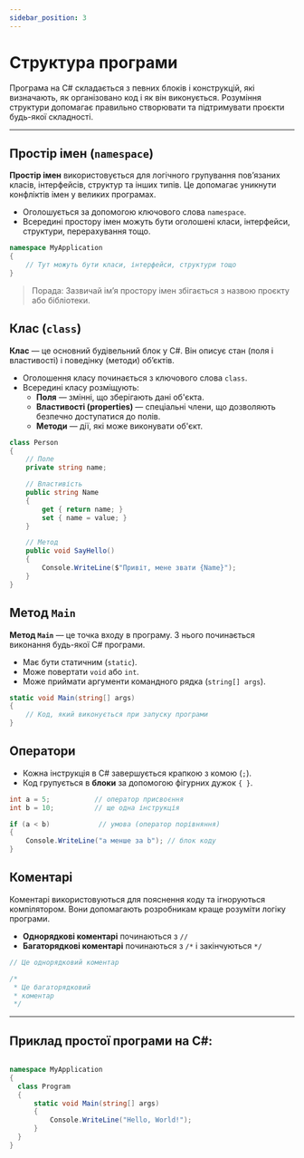 ```yaml
---
sidebar_position: 3
---
```


# Структура програми

Програма на C# складається з певних блоків і конструкцій, які визначають, як організовано код і як він виконується.
Розуміння структури допомагає правильно створювати та підтримувати проєкти будь-якої складності.

---

## Простір імен (`namespace`)

**Простір імен** використовується для логічного групування пов’язаних класів, інтерфейсів, структур та інших типів. Це
допомагає уникнути конфліктів імен у великих програмах.

- Оголошується за допомогою ключового слова `namespace`.
- Всередині простору імен можуть бути оголошені класи, інтерфейси, структури, перерахування тощо.

```csharp
namespace MyApplication
{
    // Тут можуть бути класи, інтерфейси, структури тощо
}
```

> Порада: Зазвичай ім’я простору імен збігається з назвою проєкту або бібліотеки.

## Клас (`class`)

**Клас** — це основний будівельний блок у C#. Він описує стан (поля і властивості) і поведінку (методи) об’єктів.

- Оголошення класу починається з ключового слова `class`.
- Всередині класу розміщують:
    - **Поля** — змінні, що зберігають дані об'єкта.
    - **Властивості (properties)** — спеціальні члени, що дозволяють безпечно доступатися до полів.
    - **Методи** — дії, які може виконувати об'єкт.

```csharp
class Person
{
    // Поле
    private string name;

    // Властивість
    public string Name
    {
        get { return name; }
        set { name = value; }
    }

    // Метод
    public void SayHello()
    {
        Console.WriteLine($"Привіт, мене звати {Name}");
    }
}
```

## Метод `Main`

**Метод `Main`** — це точка входу в програму. З нього починається виконання будь-якої C# програми.

- Має бути статичним (`static`).
- Може повертати `void` або `int`.
- Може приймати аргументи командного рядка (`string[] args`).

```csharp
static void Main(string[] args)
{
    // Код, який виконується при запуску програми
}
```

## Оператори

- Кожна інструкція в C# завершується крапкою з комою (`;`).
- Код групується в **блоки** за допомогою фігурних дужок `{ }`.

```csharp
int a = 5;           // оператор присвоєння
int b = 10;          // ще одна інструкція

if (a < b)            // умова (оператор порівняння)
{
    Console.WriteLine("a менше за b"); // блок коду
}
```

## Коментарі

Коментарі використовуються для пояснення коду та ігноруються компілятором. Вони допомагають розробникам краще розуміти
логіку програми.

- **Однорядкові коментарі** починаються з `//`
- **Багаторядкові коментарі** починаються з `/*` і закінчуються `*/`

```csharp
// Це однорядковий коментар

/*
 * Це багаторядковий
 * коментар
 */
```

---

## Приклад простої програми на C#:

```csharp

namespace MyApplication
{
  class Program
  {
      static void Main(string[] args)
      {
          Console.WriteLine("Hello, World!");
      }
  }
}
```
